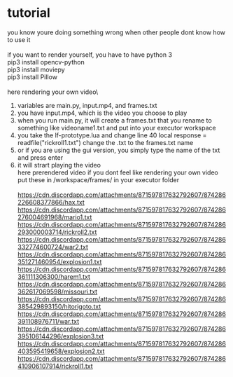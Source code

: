 # tutorial
you know youre doing something wrong when other people dont know how to use it\
\
if you want to render yourself, you have to have python 3\
pip3 install opencv-python\
pip3 install moviepy\
pip3 install Pillow\
\
here rendering your own video\
1. variables are main.py, input.mp4, and frames.txt
2. you have input.mp4, which is the video you choose to play
3. when you run main.py, it will create a frames.txt that you rename to something like videoname1.txt and put into your executor workspace
4. you take the lf-prototype.lua and change line 40 local response = readfile("rickroll1.txt") change the .txt to the frames.txt name
4. or if you are using the gui version, you simply type the name of the txt and press enter
5. it will strart playing the video
\
here prerendered video if you dont feel like rendering your own video\
put these in /workspace/frames/ in your executor folder\
\
https://cdn.discordapp.com/attachments/871597817632792607/874286226608377866/hax.txt
https://cdn.discordapp.com/attachments/871597817632792607/874286276004691968/mario1.txt
https://cdn.discordapp.com/attachments/871597817632792607/874286293000003714/rickroll2.txt
https://cdn.discordapp.com/attachments/871597817632792607/874286332774600724/war2.txt
https://cdn.discordapp.com/attachments/871597817632792607/874286351271460954/explosion1.txt
https://cdn.discordapp.com/attachments/871597817632792607/874286361111306300/harem1.txt
https://cdn.discordapp.com/attachments/871597817632792607/874286362617069598/missouri.txt
https://cdn.discordapp.com/attachments/871597817632792607/874286385429893150/hitorigoto.txt
https://cdn.discordapp.com/attachments/871597817632792607/874286391108976711/war.txt
https://cdn.discordapp.com/attachments/871597817632792607/874286395106144296/explosion3.txt 
https://cdn.discordapp.com/attachments/871597817632792607/874286403595419658/explosion2.txt 
https://cdn.discordapp.com/attachments/871597817632792607/874286410906107914/rickroll1.txt 
